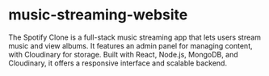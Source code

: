 # music-streaming-website
The Spotify Clone is a full-stack music streaming app that lets users stream music and view albums. It features an admin panel for managing content, with Cloudinary for storage. Built with React, Node.js, MongoDB, and Cloudinary, it offers a responsive interface and scalable backend.
